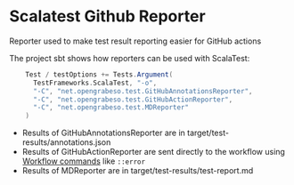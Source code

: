 # Scalatest Github Reporter

Reporter used to make test result reporting easier for GitHub actions

The project sbt shows how reporters can be used with ScalaTest:

```sbt
    Test / testOptions += Tests.Argument(
      TestFrameworks.ScalaTest, "-o",
      "-C", "net.opengrabeso.test.GitHubAnnotationsReporter",
      "-C", "net.opengrabeso.test.GitHubActionReporter",
      "-C", "net.opengrabeso.test.MDReporter"
    )
```

- Results of GitHubAnnotationsReporter are in target/test-results/annotations.json
- Results of GitHubActionReporter are sent directly to the workflow using [Workflow commands][1]  like `::error`
- Results of MDReporter are in target/test-results/test-report.md

[1]: https://docs.github.com/en/actions/using-workflows/workflow-commands-for-github-actions#setting-an-error-message
